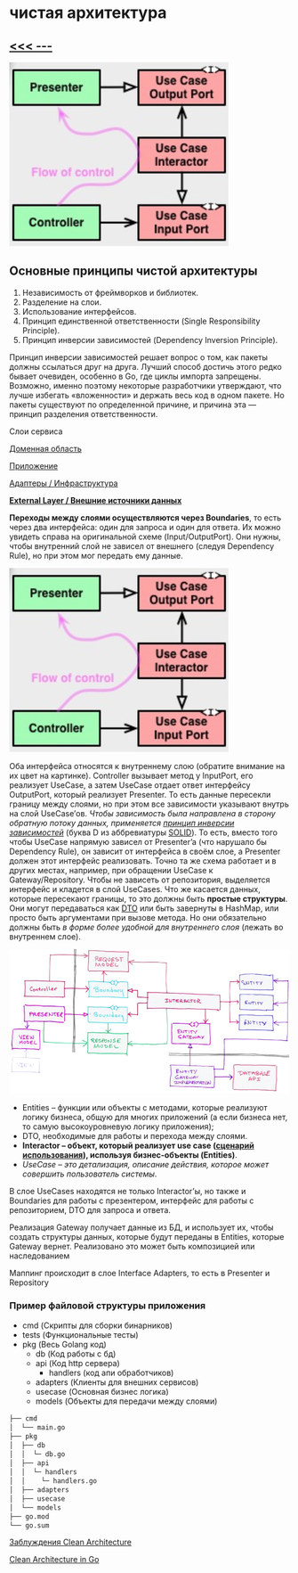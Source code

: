 # чистая архитектура

## [<<< ---](../gomod.md)

![Untitled](clean_arch/Untitled1.png)

## Основные принципы чистой архитектуры

1. Независимость от фреймворков и библиотек.
2. Разделение на слои.
3. Использование интерфейсов.
4. Принцип единственной ответственности (Single Responsibility Principle).
5. Принцип инверсии зависимостей (Dependency Inversion Principle).

Принцип инверсии зависимостей решает вопрос о том, как пакеты должны ссылаться друг на друга. Лучший способ достичь этого редко бывает очевиден, особенно в Go, где циклы импорта запрещены. Возможно, именно поэтому некоторые разработчики утверждают, что лучше избегать «вложенности» и держать весь код в одном пакете. Но пакеты существуют по определенной причине, и причина эта — принцип разделения ответственности.

Слои сервиса

[Доменная область](clean_arch/domain.md)

[Приложение](clean_arch/application.md)

[Адаптеры / Инфраструктура](clean_arch/adapter.md)

[
**External Layer / Внешние источники данных** ](clean_arch/external.md)

**Переходы между слоями осуществляются через Boundaries**, то есть через два интерфейса: один для запроса и один для ответа. Их можно увидеть справа на оригинальной схеме (Input/OutputPort). Они нужны, чтобы внутренний слой не зависел от внешнего (следуя Dependency Rule), но при этом мог передать ему данные.

![Untitled](clean_arch/Untitled1.png)

Оба интерфейса относятся к внутреннему слою (обратите внимание на их цвет на картинке).
Controller вызывает метод у InputPort, его реализует UseCase, а затем UseCase отдает ответ интерфейсу OutputPort, который реализует Presenter. То есть данные пересекли границу между слоями, но при этом все зависимости указывают внутрь на слой UseCase’ов.
*Чтобы зависимость была направлена в сторону обратную потоку данных, применяется [принцип инверсии зависимостей](https://ru.wikipedia.org/wiki/%D0%9F%D1%80%D0%B8%D0%BD%D1%86%D0%B8%D0%BF_%D0%B8%D0%BD%D0%B2%D0%B5%D1%80%D1%81%D0%B8%D0%B8_%D0%B7%D0%B0%D0%B2%D0%B8%D1%81%D0%B8%D0%BC%D0%BE%D1%81%D1%82%D0%B5%D0%B9)* (буква D из аббревиатуры [SOLID](https://ru.wikipedia.org/wiki/SOLID_(%D0%BE%D0%B1%D1%8A%D0%B5%D0%BA%D1%82%D0%BD%D0%BE-%D0%BE%D1%80%D0%B8%D0%B5%D0%BD%D1%82%D0%B8%D1%80%D0%BE%D0%B2%D0%B0%D0%BD%D0%BD%D0%BE%D0%B5_%D0%BF%D1%80%D0%BE%D0%B3%D1%80%D0%B0%D0%BC%D0%BC%D0%B8%D1%80%D0%BE%D0%B2%D0%B0%D0%BD%D0%B8%D0%B5))). То есть, вместо того чтобы UseCase напрямую зависел от Presenter’a (что нарушало бы Dependency Rule), он зависит от интерфейса в своём слое, а Presenter должен этот интерфейс реализовать.
Точно та же схема работает и в других местах, например, при обращении UseCase к Gateway/Repository. Чтобы не зависеть от репозитория, выделяется интерфейс и кладется в слой UseCases.
Что же касается данных, которые пересекают границы, то это должны быть **простые структуры**. Они могут передаваться как [DTO](https://ru.wikipedia.org/wiki/DTO) или быть завернуты в HashMap, или просто быть аргументами при вызове метода. Но они обязательно должны быть *в форме более удобной для внутреннего слоя* (лежать во внутреннем слое).

![Untitled](clean_arch/Untitled2.png)

- Entities – функции или объекты с методами, которые реализуют логику бизнеса, общую для многих приложений (а если бизнеса нет, то самую высокоуровневую логику приложения);
- DTO, необходимые для работы и перехода между слоями.
- **Interactor – объект, который реализует use case ([сценарий использования](https://ru.wikipedia.org/wiki/%D0%A1%D1%86%D0%B5%D0%BD%D0%B0%D1%80%D0%B8%D0%B9_%D0%B8%D1%81%D0%BF%D0%BE%D0%BB%D1%8C%D0%B7%D0%BE%D0%B2%D0%B0%D0%BD%D0%B8%D1%8F)), используя бизнес-объекты (Entities)**.
- *UseCase – это детализация, описание действия, которое может совершить пользователь системы*.

В слое UseCases находятся не только Interactor’ы, но также и Boundaries для работы с презентером, интерфейс для работы с репозиторием, DTO для запроса и ответа. 

Реализация Gаteway получает данные из БД, и использует их, чтобы создать структуры данных, которые будут переданы в Entities, которые Gateway вернет. Реализовано это может быть композицией или наследованием

Маппинг происходит в слое Interface Adapters, то есть в Presenter и Repository

### Пример файловой структуры приложения

- cmd (Скрипты для сборки бинарников)
- tests (Функциональные тесты)
- pkg (Весь Golang код)
    - db (Код работы с бд)
    - api (Код http сервера)
        - handlers (код апи обработчиков)
    - adapters (Клиенты для внешних сервисов)
    - usecase (Основная бизнес логика)
    - models (Объекты для передачи между слоями)

```
├── cmd
│  └── main.go
├── pkg
│  ├── db
│  │  └─ db.go
│  ├── api
│  │  └─ handlers
│  │    └─ handlers.go
│  ├── adapters
│  ├── usecase
│  └── models
├── go.mod
└── go.sum
```

[Заблуждения Clean Architecture](https://habr.com/ru/companies/mobileup/articles/335382/)

[Clean Architecture in Go](https://pkritiotis.io/clean-architecture-in-golang/)